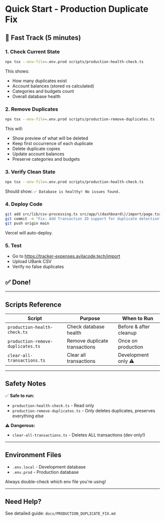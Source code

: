 # Quick Start - Production Duplicate Fix

## 🚀 Fast Track (5 minutes)

### 1. Check Current State
```bash
npx tsx --env-file=.env.prod scripts/production-health-check.ts
```

This shows:
- How many duplicates exist
- Account balances (stored vs calculated)
- Categories and budgets count
- Overall database health

### 2. Remove Duplicates
```bash
npx tsx --env-file=.env.prod scripts/production-remove-duplicates.ts
```

This will:
- Show preview of what will be deleted
- Keep first occurrence of each duplicate
- Delete duplicate copies
- Update account balances
- Preserve categories and budgets

### 3. Verify Clean State
```bash
npx tsx --env-file=.env.prod scripts/production-health-check.ts
```

Should show: `✅ Database is healthy! No issues found.`

### 4. Deploy Code
```bash
git add src/lib/csv-processing.ts src/app/\(dashboard\)/import/page.tsx
git commit -m "Fix: Add Transaction ID support for duplicate detection"
git push origin main
```

Vercel will auto-deploy.

### 5. Test
- Go to https://tracker-expenses.avilacode.tech/import
- Upload UBank CSV
- Verify no false duplicates

## ✅ Done!

---

## Scripts Reference

| Script | Purpose | When to Run |
|--------|---------|-------------|
| `production-health-check.ts` | Check database health | Before & after cleanup |
| `production-remove-duplicates.ts` | Remove duplicate transactions | Once on production |
| `clear-all-transactions.ts` | Clear all transactions | Development only ⚠️ |

---

## Safety Notes

✅ **Safe to run:**
- `production-health-check.ts` - Read only
- `production-remove-duplicates.ts` - Only deletes duplicates, preserves everything else

⚠️ **Dangerous:**
- `clear-all-transactions.ts` - Deletes ALL transactions (dev only!)

---

## Environment Files

- `.env.local` - Development database
- `.env.prod` - Production database

Always double-check which env file you're using!

---

## Need Help?

See detailed guide: `docs/PRODUCTION_DUPLICATE_FIX.md`
